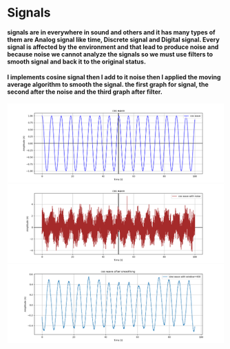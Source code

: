 # Signals

#### signals are in everywhere in sound and others and it has many types of them are Analog signal like time, Discrete signal and Digital signal. Every signal is affected by the environment and that lead to produce noise and because noise we cannot analyze the signals so we must use filters to smooth signal and back it to the original status.

#### I implements cosine signal then I add to it noise then I applied the moving average algorithm to smooth the signal. the first graph for signal, the second after the noise and the third graph after filter.

<img src="1.png" width="700">
<img src="2.png" width="700">
<img src="3.png" width="700">
